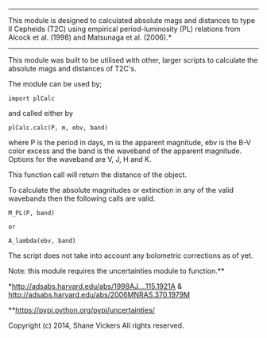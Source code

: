 *********************************************** 
This module is designed to calculated absolute 
mags and distances to type II Cepheids (T2C) using 
empirical period-luminosity (PL) relations from 
Alcock et al. (1998) and Matsunaga et al. (2006).*
*********************************************** 

This module was built to be utilised with other, 
larger scripts to calculate the absolute mags and
distances of T2C's.

The module can be used by;

    import plCalc

and called either by 
    
    plCalc.calc(P, m, ebv, band)

where P is the period in days, m is the apparent magnitude,
ebv is the B-V color excess and the band is the waveband
of the apparent magnitude. Options for the waveband are
V, J, H and K. 

This function call will return the distance of the object.

To calculate the absolute magnitudes or extinction
in any of the valid wavebands then the following 
calls are valid.

    M_PL(P, band)

    or 

    A_lambda(ebv, band)

The script does not take into account any bolometric corrections as of yet.

Note: this module requires the uncertainties module to function.**

*http://adsabs.harvard.edu/abs/1998AJ....115.1921A &
http://adsabs.harvard.edu/abs/2006MNRAS.370.1979M

**https://pypi.python.org/pypi/uncertainties/

Copyright (c) 2014, Shane Vickers
All rights reserved.
